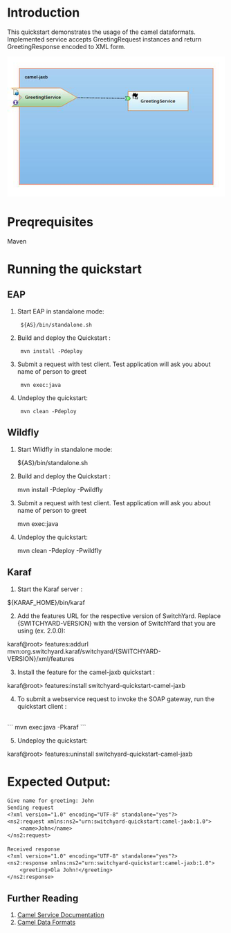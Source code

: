 Introduction
============
This quickstart demonstrates the usage of the camel dataformats. Implemented service accepts
GreetingRequest instances and return GreetingResponse encoded to XML form.

![Camel JAXB Quickstart](https://github.com/jboss-switchyard/quickstarts/raw/master/camel-jaxb/camel-jaxb.jpg)

Preqrequisites 
==============
Maven

Running the quickstart
======================


EAP
----------
1. Start EAP in standalone mode:

        ${AS}/bin/standalone.sh

2. Build and deploy the Quickstart :

        mvn install -Pdeploy

3. Submit a request with test client. Test application will ask you about name of person to greet

        mvn exec:java

4. Undeploy the quickstart:

        mvn clean -Pdeploy


Wildfly
----------
1. Start Wildfly in standalone mode:

	${AS}/bin/standalone.sh

2. Build and deploy the Quickstart :

	mvn install -Pdeploy -Pwildfly

3. Submit a request with test client. Test application will ask you about name of person to greet

	mvn exec:java

4. Undeploy the quickstart:

	mvn clean -Pdeploy -Pwildfly


Karaf
----------
1. Start the Karaf server :

${KARAF_HOME}/bin/karaf

2. Add the features URL for the respective version of SwitchYard.   Replace {SWITCHYARD-VERSION}
with the version of SwitchYard that you are using (ex. 2.0.0): 

karaf@root> features:addurl mvn:org.switchyard.karaf/switchyard/{SWITCHYARD-VERSION}/xml/features

3. Install the feature for the camel-jaxb quickstart :

karaf@root> features:install switchyard-quickstart-camel-jaxb

4. To submit a webservice request to invoke the SOAP gateway, run the quickstart client :
<br/>
```
mvn exec:java -Pkaraf
```
<br/>

5. Undeploy the quickstart:

karaf@root> features:uninstall switchyard-quickstart-camel-jaxb



Expected Output:
================
```
Give name for greeting: John
Sending request
<?xml version="1.0" encoding="UTF-8" standalone="yes"?>
<ns2:request xmlns:ns2="urn:switchyard-quickstart:camel-jaxb:1.0">
    <name>John</name>
</ns2:request>

Received response
<?xml version="1.0" encoding="UTF-8" standalone="yes"?>
<ns2:response xmlns:ns2="urn:switchyard-quickstart:camel-jaxb:1.0">
    <greeting>Ola John!</greeting>
</ns2:response>
```



## Further Reading

1. [Camel Service Documentation](https://docs.jboss.org/author/display/SWITCHYARD/Camel)
2. [Camel Data Formats](http://camel.apache.org/data-format.html)
